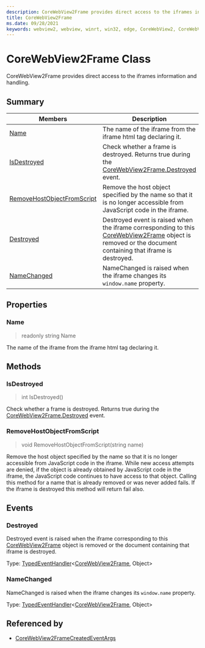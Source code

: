 ```yaml
---
description: CoreWebView2Frame provides direct access to the iframes information and handling.
title: CoreWebView2Frame
ms.date: 09/28/2021
keywords: webview2, webview, winrt, win32, edge, CoreWebView2, CoreWebView2Controller, browser control, edge html, CoreWebView2Frame
---
```


# CoreWebView2Frame Class



CoreWebView2Frame provides direct access to the iframes information and handling.

## Summary

Members|Description
--|--
[Name](#name) | The name of the iframe from the iframe html tag declaring it.
[IsDestroyed](#isdestroyed) | Check whether a frame is destroyed. Returns true during the [CoreWebView2Frame.Destroyed](corewebview2frame.md#destroyed) event.
[RemoveHostObjectFromScript](#removehostobjectfromscript) | Remove the host object specified by the name so that it is no longer accessible from JavaScript code in the iframe.
[Destroyed](#destroyed) | Destroyed event is raised when the iframe corresponding to this [CoreWebView2Frame](corewebview2frame.md) object is removed or the document containing that iframe is destroyed.
[NameChanged](#namechanged) | NameChanged is raised when the iframe changes its `window.name` property.

## Properties

### Name

> readonly  string Name

The name of the iframe from the iframe html tag declaring it.



## Methods

### IsDestroyed

> int IsDestroyed()

Check whether a frame is destroyed. Returns true during the [CoreWebView2Frame.Destroyed](corewebview2frame.md#destroyed) event.



### RemoveHostObjectFromScript

> void RemoveHostObjectFromScript(string name)

Remove the host object specified by the name so that it is no longer accessible from JavaScript code in the iframe.
While new access attempts are denied, if the object is already obtained by JavaScript code in the iframe, the JavaScript code continues to have access to that object. Calling this method for a name that is already removed or was never added fails. If the iframe is destroyed this method will return fail also.




## Events

### Destroyed

Destroyed event is raised when the iframe corresponding to this [CoreWebView2Frame](corewebview2frame.md) object is removed or the document containing that iframe is destroyed.

Type: [TypedEventHandler](/uwp/api/Windows.Foundation.TypedEventHandler-2)&lt;[CoreWebView2Frame](corewebview2frame.md), Object&gt;

### NameChanged

NameChanged is raised when the iframe changes its `window.name` property.

Type: [TypedEventHandler](/uwp/api/Windows.Foundation.TypedEventHandler-2)&lt;[CoreWebView2Frame](corewebview2frame.md), Object&gt;



## Referenced by

- [CoreWebView2FrameCreatedEventArgs](corewebview2framecreatedeventargs.md)
